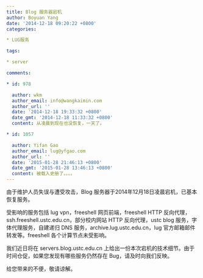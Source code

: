 ```yaml
---
title: Blog 服务器宕机
author: Boyuan Yang
date: '2014-12-18 09:20:22 +0800'
categories:

* LUG服务

tags:

* server

comments:

* id: 978

  author: wkm
  author_email: info@wangkaimin.com
  author_url: ''
  date: '2014-12-18 19:33:32 +0800'
  date_gmt: '2014-12-18 11:33:32 +0800'
  content: 从凌晨到现在也没恢复，一天了。

* id: 1057

  author: Yifan Gao
  author_email: lug@yfgao.com
  author_url: ''
  date: '2015-01-28 21:46:13 +0800'
  date_gmt: '2015-01-28 13:46:13 +0800'
  content: 被载入史册了。。。。
---
```

由于维护人员失误与遭受攻击，Blog 服务器于2014年12月18日凌晨宕机，已基本恢复服务。

受影响的服务包括 lug vpn，freeshell 网页前端，freeshell HTTP 反向代理，ssh.freeshell.ustc.edu.cn，部分校内网站 HTTP 反向代理，ustc blog 服务，字体代理服务，自建递归 DNS 服务，archive.lug.ustc.edu.cn，lug 官方邮箱邮件转发等。freeshell 各个计算节点未受影响。

我们近日将在 servers.blog.ustc.edu.cn 上给出一份本次宕机的技术细节。由于时间仓促，如果您发现有哪些服务仍然存在 Bug，请及时向我们反映。

给您带来的不便，敬请谅解。
